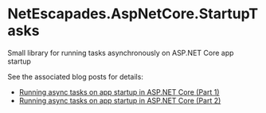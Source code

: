 # NetEscapades.AspNetCore.StartupTasks

Small library for running tasks asynchronously on ASP.NET Core app startup 

See the associated blog posts for details:

* [Running async tasks on app startup in ASP.NET Core (Part 1)](https://dev-sock.netlify.com/running-async-tasks-on-app-startup-in-asp-net-core-part-1/)
* [Running async tasks on app startup in ASP.NET Core (Part 2)](https://dev-sock.netlify.com/running-async-tasks-on-app-startup-in-asp-net-core-part-1/)
